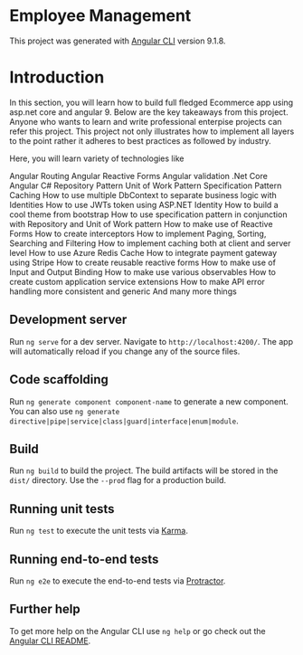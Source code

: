 # Employee Management 

This project was generated with [Angular CLI](https://github.com/angular/angular-cli) version 9.1.8.


# Introduction
In this section, you will learn how to build full fledged Ecommerce app using asp.net core and angular 9. Below are the key takeaways from this project. Anyone who wants to learn and write professional enterpise projects can refer this project. This project not only illustrates how to implement all layers to the point rather it adheres to best practices as followed by industry.

Here, you will learn variety of technologies like

Angular Routing
Angular Reactive Forms
Angular validation
.Net Core
Angular
C#
Repository Pattern
Unit of Work Pattern
Specification Pattern
Caching
How to use multiple DbContext to separate business logic with Identities
How to use JWTs token using ASP.NET Identity
How to build a cool theme from bootstrap
How to use specification pattern in conjunction with Repository and Unit of Work pattern
How to make use of Reactive Forms
How to create interceptors
How to implement Paging, Sorting, Searching and Filtering
How to implement caching both at client and server level
How to use Azure Redis Cache
How to integrate payment gateway using Stripe
How to create reusable reactive forms
How to make use of Input and Output Binding
How to make use various observables
How to create custom application service extensions
How to make API error handling more consistent and generic
And many more things

## Development server

Run `ng serve` for a dev server. Navigate to `http://localhost:4200/`. The app will automatically reload if you change any of the source files.

## Code scaffolding

Run `ng generate component component-name` to generate a new component. You can also use `ng generate directive|pipe|service|class|guard|interface|enum|module`.

## Build

Run `ng build` to build the project. The build artifacts will be stored in the `dist/` directory. Use the `--prod` flag for a production build.

## Running unit tests

Run `ng test` to execute the unit tests via [Karma](https://karma-runner.github.io).

## Running end-to-end tests

Run `ng e2e` to execute the end-to-end tests via [Protractor](http://www.protractortest.org/).

## Further help

To get more help on the Angular CLI use `ng help` or go check out the [Angular CLI README](https://github.com/angular/angular-cli/blob/master/README.md).
